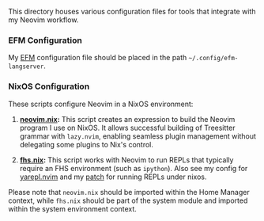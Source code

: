 This directory houses various configuration files for tools that integrate with
my Neovim workflow.

### EFM Configuration

My [EFM](./efm-langserver/config.yaml) configuration file should be placed in
the path `~/.config/efm-langserver`.

### NixOS Configuration

These scripts configure Neovim in a NixOS environment:

1. **[neovim.nix](./nixos/neovim.nix):** This script creates an expression to
   build the Neovim program I use on NixOS. It allows successful building of
   Treesitter grammar with `lazy.nvim`, enabling seamless plugin management
   without delegating some plugins to Nix's control.

2. **[fhs.nix](./nixos/fhs.nix):** This script works with Neovim to run REPLs
   that typically require an FHS environment (such as `ipython`). Also see my
   config for [yarepl.nvim](../lua/plugins/cli_tools.lua) and my
   [patch](../patches/nixos/run-yarepl-under-fhs.patch) for running REPLs under
   nixos.

Please note that `neovim.nix` should be imported within the Home Manager
context, while `fhs.nix` should be part of the system module and imported
within the system environment context.
